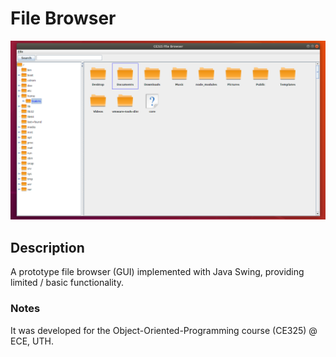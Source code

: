 # File Browser

![Alt text](/screenshot.png?raw=true "File browser screenshot")

## Description

A prototype file browser (GUI) implemented with Java Swing, providing limited / basic functionality.


### Notes

It was developed for the Object-Oriented-Programming course (CE325) @ ECE, UTH.

